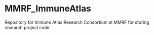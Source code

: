 # MMRF_ImmuneAtlas
Repository for Immune Atlas Research Consortium at MMRF for storing research project code
